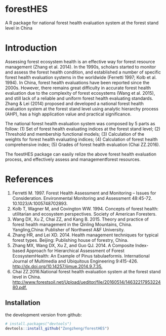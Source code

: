 # forestHES

A R package for national forest health evaluation system at the forest stand level in China

# Introduction

Assessing forest ecosystem health is an effective way for forest resource management (Zhang et al. 2014). In the 1990s, scholars started to monitor and assess the forest health condition, and established a number of specific forest health 
evaluation systems in the worldwide (Ferretti 1997; Kolb et al. 1994). In China, forest health evaluations have been reported since the 2000s. However, there remains great difficulty in accurate forest health evaluation due to the complexity of forest ecosystems (Wang et al. 2015), and still lack of a reliable and uniform forest health evaluating standards. Zhang & Lei (2014) proposed and developed a national forest health evaluation system at the forest stand level using analytic hierarchy process (AHP), has a high application value and practical significance.

The national forest health evaluation system was composed by 5 parts as follow: (1) Set of forest health evaluating indices at the forest stand level; (2) Threshold and membership functional models; (3) Calculation of the weights for forest health
evaluating indices; (4) Calculation of forest health comprehensive index; (5) Grades of forest health evaluation (Chai ZZ.2016).

The foestHES package can easily relize the above forest health evaluation process, and effectively assess and managementforest resources.
    
# References 
1.	Ferretti M. 1997. Forest Health Assessment and Monitoring – Issues for Consideration. Environmental Monitoring and Assessment 48:45-72. 10.1023/A:1005748702893.
2.	Kolb T, Wagner M, and Covington WW. 1994. Concepts of forest health: utilitarian and ecosystem perspectives. Society of American Foresters.
3.	Wang DX, Xu Z, Chai ZZ, and Kang B. 2015. Theory and practice of forest health management in the Qinling Mountains, China. Yangling,China: Publisher of Northwest A&F University.
4.	Zhang HR, and Lei XD. 2014. Health management techniques for typical forest types. Beijing: Publishing house of forestry, China.
5.	Zhang MX, Wang DX, Xu Z, and Guo QJ. 2014. A Composite Index-based Approach for Hierarchical Assessment of Forest EcosystemHealth: An Example of Pinus tabulaeformis. International Journal of Multimedia and Ubiquitous Engineering 9:415-426. <http://dx.doi.org/10.14257/ijmue.2014.9.7.35.>
6.	Chai ZZ.2016.National forest health evaluation system at the forest stand level in China.   <http://www.forestsoil.net/Upload/ueditor/file/20160514/1463221795322480.pdf.>

## Installation

the development version from github:

```R
# install.packages("devtools")
devtools::install_github("Zongzheng/forestHES")
```

